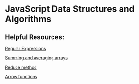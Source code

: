 # JavaScript Data Structures and Algorithms

## Helpful Resources:
[Regular Expressions](https://developer.mozilla.org/en-US/docs/Web/JavaScript/Guide/Regular_Expressions)

[Summing and averaging arrays](https://stackoverflow.com/questions/10359907/array-sum-and-average)

[Reduce method](https://developer.mozilla.org/en-US/docs/Web/JavaScript/Reference/Global_Objects/Array/reduce)

[Arrow functions](https://developer.mozilla.org/en-US/docs/Web/JavaScript/Reference/Functions/Arrow_functions)
